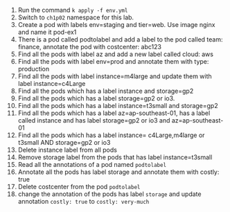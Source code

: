 1. Run the command `k apply -f env.yml`
2. Switch to `ch1p02` namespace for this lab.
3. Create a pod with labels env=staging and tier=web. Use image nginx and name it pod-ex1
4. There is a pod called podtolabel and add a label to the pod called team: finance, annotate the pod with costcenter: abc123
5. Find all the pods with label az and add a new label called cloud: aws
6. Find all the pods with label env=prod and annotate them with type: production
7. Find all the pods with label instance=m4large and update them with label instance=c4Large
8. Find all the pods which has a label instance and storage=gp2
9. Find all the pods which has a label storage=gp2 or io3.
10. Find all the pods which has a label instance=t3small and storage=gp2
11. Find all the pods which has a label az=ap-southeast-01, has a label called instance and has label storage=gp2 or io3 and az=ap-southeast-01
12. Find all the pods which has a label instance= c4Large,m4large or t3small AND storage=gp2 or io3
13. Delete instance label from all pods
14. Remove storage label from the pods that has label instance=t3small
15. Read all the annotations of a pod named `podtolabel`
16. Annotate all the pods has label storage and annotate them with costly: true
17. Delete costcenter from the pod `podtolabel`
18. change the annotation of the pods has label `storage` and update annotation `costly: true` to `costly: very-much`